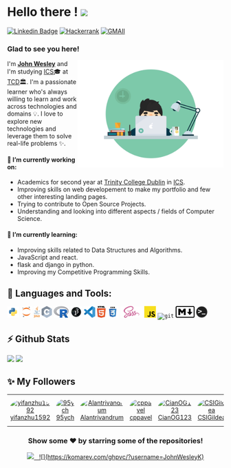 # Hello there ! <img src="https://raw.githubusercontent.com/MartinHeinz/MartinHeinz/master/wave.gif" width="30px">

[![Linkedin Badge](https://img.shields.io/badge/linkedin%20-%230077B5.svg?&style=for-the-badge&logo=linkedin&logoColor=white)](https://www.linkedin.com/in/john-wesley-kommala-920739197/)
[![Hackerrank](https://img.shields.io/badge/-Hackerrank-2EC866?style=for-the-badge&logo=HackerRank&logoColor=white)](https://www.hackerrank.com/johnwesleygithub)
[![GMAIl](https://img.shields.io/badge/gmail-D14836?&style=for-the-badge&logo=gmail&logoColor=white)](mailto:johnwesleygithub@gmail.com)


### Glad to see you here!
<img align="right" height="250" width="340" alt="" src="images/happy coder.gif" />

 I'm **[John Wesley](https://github.com/JohnWesleyK)** and I'm studying [ICS](https://www.scss.tcd.ie/undergraduate/computer-science/)🎓 at [TCD](https://www.tcd.ie/)🏛. I'm a passionate learner who's always willing to learn and work across technologies and domains 💡. I love to explore new technologies and leverage them to solve real-life problems ✨. 

 #### 🔭 I’m currently working on:
- Academics for second year at [Trinity College Dublin](https://www.tcd.ie/) in [ICS](https://www.scss.tcd.ie/undergraduate/computer-science/).
- Improving skills on web developement to make my portfolio and few other interesting landing pages.
- Trying to contribute to Open Source Projects.
- Understanding and looking into different aspects / fields of Computer Science.

#### 🌱 I’m currently learning:
- Improving skills related to Data Structures and Algorithms.
- JavaScript and react.
- flask and django in python.
- Improving my Competitive Programming Skills.


## 🔧 Languages and Tools:
<code><img height="27" src="https://raw.githubusercontent.com/github/explore/80688e429a7d4ef2fca1e82350fe8e3517d3494d/topics/python/python.png" alt="python"></code>
<code><img height="27" src="https://raw.githubusercontent.com/github/explore/80688e429a7d4ef2fca1e82350fe8e3517d3494d/topics/jupyter-notebook/jupyter-notebook.png" alt="jupyter"></code>
<code><img height="27" src="images/java.svg" alt="java"></code>
<code><img height="27" src="images/c.svg" alt="c"></code>
<code><img height="27" src="images/R_logo.svg.png" alt="R"></code>
<code><img height="27" src="images/Processing_3_logo.png" alt="processing"></code>
<code><img height="27" src="images/vs-code.svg" alt="vs_code"></code>
<code><img height="27" src="images/html5.svg" alt="html"></code>
<code><img height="27" src="images/css.svg" alt="css"></code>
<code><img height="27" src="images/sass.png" alt="sass"></code>
<code><img height="27" src="images/javascript.svg" alt="javascript"></code>
<code><img height="27" src="https://devicons.github.io/devicon/devicon.git/icons/git/git-original.svg" alt="git"></code>
<code><img height="27" src="images/Markdown-mark.svg.png" alt="markdown"></code>
<code><img height="27" src="https://raw.githubusercontent.com/github/explore/80688e429a7d4ef2fca1e82350fe8e3517d3494d/topics/terminal/terminal.png" alt="terminal"></code>

<!-- <details>	 -->
  <!-- <summary><b> ⚡ Github Stats</b></summary> -->
## ⚡ Github Stats
<p float="center">
<img height="180em" src="https://github-readme-stats.vercel.app/api?username=JohnWesleyK&show_icons=true&hide_border=true" />
<img height="180em" src="https://github-readme-stats.vercel.app/api/top-langs/?username=JohnWesleyK&show_icons=true&hide_border=true&layout=compact&langs_count=8"/>
</p>


<!-- </details> -->
<!-- <p align="middle">
  <img src="https://media.giphy.com/media/I5bk7sUToEBxe/giphy.gif"/> 
</p> -->







<!-- END_SECTION:top-followers
<details>	
  <summary><b> ✨ My Followers</b></summary> -->
  <!--START_SECTION:top-followers-->
 ## ✨ My Followers
<table cellspacing="0" cellpadding="0">
  <tr align = "center" >
    <td align="center" >
      <a href="https://github.com/yifanzhu1592">
        <img src="https://avatars2.githubusercontent.com/u/37624724?s=400&u=0d6496d8c81f82d1d4417974c6f85a04c131c364&v=4" style = "border-radius: 50%;" width="70rem" alt="yifanzhu1592"/>
      </a>
      <br />
      <a href="https://github.com/yifanzhu1592">yifanzhu1592</a>
    </td>
    <td align="center" >
      <a href="https://github.com/95ych">
        <img src="https://avatars3.githubusercontent.com/u/55957942?s=400&u=52daffb829392af4442bc4e182c626ce1455c96a&v=4" style = "border-radius: 50%;" width="70rem" alt="95ych"/>
      </a>
      <br />
      <a href="https://github.com/Alantrivandrum">95ych</a>
    </td>
    <td align="center" >
      <a href="https://github.com/Alantrivandrum">
        <img src="https://avatars3.githubusercontent.com/u/47579004?s=400&u=ab2b77405d13f8aaec53b14e59051f43c2f401b0&v=4" style = "border-radius: 50%;" width="70rem" alt="Alantrivandrum"/>
      </a>
      <br />
      <a href="https://github.com/Alantrivandrum">Alantrivandrum</a>
    </td>
    <td align="center" >
      <a href="https://github.com/cppavel">
        <img src="https://avatars3.githubusercontent.com/u/24837651?s=400&u=b36b994307e263dbeb0ad14e81b915935cdac962&v=4" style = "border-radius: 50%;" width="70rem" alt="cppavel"/>
      </a>
      <br />
      <a href="https://github.com/cppavel">cppavel</a>
    </td>
    <!-- </tr>
    <tr align = "center"> -->
    <td align="center" >
      <a href="https://github.com/CianOG123">
        <img src="https://avatars3.githubusercontent.com/u/29048772?s=400&u=d4d6946f2c2124a868712df4f1f8548564de864e&v=4" style = "border-radius: 50%;" width="70rem" alt="CianOG123"/>
      </a>
      <br />
      <a href="https://github.com/CianOG123">CianOG123</a>
    </td>
    <td align="center" >
      <a href="https://github.com/CSIGildea">
        <img src="https://avatars2.githubusercontent.com/u/25468725?s=400&u=24d7bb7533e25f49c65b8db8487af91c21f316a2&v=4" style = "border-radius: 50%;" width="70rem" alt="CSIGildea"/>
      </a>
      <br />
      <a href="https://github.com/CSIGildea">CSIGildea</a>
    </td>
     <td align="center" >
      <a href="https://github.com/eli-scorpio">
        <img src="https://avatars0.githubusercontent.com/u/62078721?s=400&u=47614c8177500c40e6e0a83b74e355fd35461a53&v=4" style = "border-radius: 50%;" width="70rem" alt="eli-scorpio"/>
      </a>
      <br />
      <a href="https://github.com/eli-scorpio">eli-scorpio</a>
    </td>
    <td align="center" >
      <a href="https://github.com/borsakv">
        <img src="https://avatars2.githubusercontent.com/u/60220650?s=400&u=17215877e7053749c0b861ac47c11a6b3dcaa406&v=4" style = "border-radius: 50%;" style = "border-radius: 50%;" width="70rem" alt="borsakv"/>
      </a>
      <br />
      <a href="https://github.com/borsakv">borsakv</a>
    </td>
    </tr>
</table>
  <!-- </details> -->


<div align="center">

### Show some ❤️ by starring some of the repositories!

</div>
<!-- <p align="middle">
  <img src="https://profile-counter.glitch.me/JohnWesleyK/count.svg" />
</p> -->
<p align="middle">
<a href="https://github.com/JohnWesleyK">
  <img src="https://img.shields.io/badge/Made%20with%20%E2%9D%A4%EF%B8%8Fby-JohnWesleyK-%23fc0349" />
 &nbsp; ![](https://komarev.com/ghpvc/?username=JohnWesleyK)
</p>




<!-- ![Progress Bar CI](https://github.com/liununu/liununu/workflows/Progress%20Bar%20CI/badge.svg) -->
<!--
**JohnWesleyK/JohnWesleyK** is a ✨ _special_ ✨ repository because its `README.md` (this file) appears on your GitHub profile.

### 💼 Work Experience:
  - **Freelance Tutor**
    - Taught high school graduates Java and ARM assembly language.
Here are some ideas to get you started:

- 🔭 I’m currently working on ...
- 🌱 I’m currently learning ...
- 👯 I’m looking to collaborate on ...
- 🤔 I’m looking for help with ...
- 💬 Ask me about ...
- 📫 How to reach me: ...
- 😄 Pronouns: ...
- ⚡ Fun fact: ...
-->
